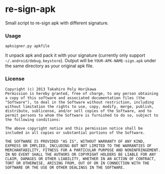 re-sign-apk
===========

Small script to re-sign apk with different signature.

### Usage
```
apksigner.py apkfile
```

It unpack apk and pack it with your signature (currently only support `~/.android/debug.keystore`). Output will be `YOUR-APK-NAME-sign.apk` under the same directory as your original apk file.

### License
```
Copyright (c) 2013 Takahiro Poly Horikawa
Permission is hereby granted, free of charge, to any person obtaining a copy of this software and associated documentation files (the "Software"), to deal in the Software without restriction, including without limitation the rights to use, copy, modify, merge, publish, distribute, sublicense, and/or sell copies of the Software, and to permit persons to whom the Software is furnished to do so, subject to the following conditions:

The above copyright notice and this permission notice shall be included in all copies or substantial portions of the Software.

THE SOFTWARE IS PROVIDED "AS IS", WITHOUT WARRANTY OF ANY KIND, EXPRESS OR IMPLIED, INCLUDING BUT NOT LIMITED TO THE WARRANTIES OF MERCHANTABILITY, FITNESS FOR A PARTICULAR PURPOSE AND NONINFRINGEMENT. IN NO EVENT SHALL THE AUTHORS OR COPYRIGHT HOLDERS BE LIABLE FOR ANY CLAIM, DAMAGES OR OTHER LIABILITY, WHETHER IN AN ACTION OF CONTRACT, TORT OR OTHERWISE, ARISING FROM, OUT OF OR IN CONNECTION WITH THE SOFTWARE OR THE USE OR OTHER DEALINGS IN THE SOFTWARE.
```